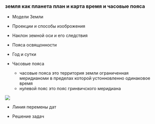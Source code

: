 ###  земля как планета план и карта время и часовые пояса












- Модели Земли


- Проекции и способы изоброжения


- Наклон земной оси и его следствия

- Пояса освящонности

- Год и сутки

- Часовые пояса 
  - часовые пояса это территория земли ограниченная меридианоми в пределах которой устонновленно одинаковое время 
  - нулевой пояс это пояс гринвичского меридиана 



  
   


![](https://upload.wikimedia.org/wikipedia/commons/8/88/World_Time_Zones_Map.png)

- Линия перемены дат

- Решение задач





